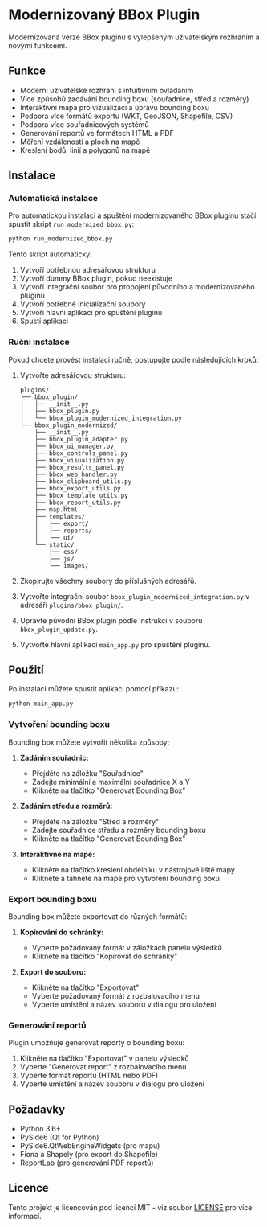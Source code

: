 # Modernizovaný BBox Plugin

Modernizovaná verze BBox pluginu s vylepšeným uživatelským rozhraním a novými funkcemi.

## Funkce

- Moderní uživatelské rozhraní s intuitivním ovládáním
- Více způsobů zadávání bounding boxu (souřadnice, střed a rozměry)
- Interaktivní mapa pro vizualizaci a úpravu bounding boxu
- Podpora více formátů exportu (WKT, GeoJSON, Shapefile, CSV)
- Podpora více souřadnicových systémů
- Generování reportů ve formátech HTML a PDF
- Měření vzdáleností a ploch na mapě
- Kreslení bodů, linií a polygonů na mapě

## Instalace

### Automatická instalace

Pro automatickou instalaci a spuštění modernizovaného BBox pluginu stačí spustit skript `run_modernized_bbox.py`:

```bash
python run_modernized_bbox.py
```

Tento skript automaticky:
1. Vytvoří potřebnou adresářovou strukturu
2. Vytvoří dummy BBox plugin, pokud neexistuje
3. Vytvoří integrační soubor pro propojení původního a modernizovaného pluginu
4. Vytvoří potřebné inicializační soubory
5. Vytvoří hlavní aplikaci pro spuštění pluginu
6. Spustí aplikaci

### Ruční instalace

Pokud chcete provést instalaci ručně, postupujte podle následujících kroků:

1. Vytvořte adresářovou strukturu:
   ```
   plugins/
   ├── bbox_plugin/
   │   ├── __init__.py
   │   ├── bbox_plugin.py
   │   └── bbox_plugin_modernized_integration.py
   └── bbox_plugin_modernized/
       ├── __init__.py
       ├── bbox_plugin_adapter.py
       ├── bbox_ui_manager.py
       ├── bbox_controls_panel.py
       ├── bbox_visualization.py
       ├── bbox_results_panel.py
       ├── bbox_web_handler.py
       ├── bbox_clipboard_utils.py
       ├── bbox_export_utils.py
       ├── bbox_template_utils.py
       ├── bbox_report_utils.py
       ├── map.html
       ├── templates/
       │   ├── export/
       │   ├── reports/
       │   └── ui/
       └── static/
           ├── css/
           ├── js/
           └── images/
   ```

2. Zkopírujte všechny soubory do příslušných adresářů.

3. Vytvořte integrační soubor `bbox_plugin_modernized_integration.py` v adresáři `plugins/bbox_plugin/`.

4. Upravte původní BBox plugin podle instrukcí v souboru `bbox_plugin_update.py`.

5. Vytvořte hlavní aplikaci `main_app.py` pro spuštění pluginu.

## Použití

Po instalaci můžete spustit aplikaci pomocí příkazu:

```bash
python main_app.py
```

### Vytvoření bounding boxu

Bounding box můžete vytvořit několika způsoby:

1. **Zadáním souřadnic:**
   - Přejděte na záložku "Souřadnice"
   - Zadejte minimální a maximální souřadnice X a Y
   - Klikněte na tlačítko "Generovat Bounding Box"

2. **Zadáním středu a rozměrů:**
   - Přejděte na záložku "Střed a rozměry"
   - Zadejte souřadnice středu a rozměry bounding boxu
   - Klikněte na tlačítko "Generovat Bounding Box"

3. **Interaktivně na mapě:**
   - Klikněte na tlačítko kreslení obdélníku v nástrojové liště mapy
   - Klikněte a táhněte na mapě pro vytvoření bounding boxu

### Export bounding boxu

Bounding box můžete exportovat do různých formátů:

1. **Kopírování do schránky:**
   - Vyberte požadovaný formát v záložkách panelu výsledků
   - Klikněte na tlačítko "Kopírovat do schránky"

2. **Export do souboru:**
   - Klikněte na tlačítko "Exportovat"
   - Vyberte požadovaný formát z rozbalovacího menu
   - Vyberte umístění a název souboru v dialogu pro uložení

### Generování reportů

Plugin umožňuje generovat reporty o bounding boxu:

1. Klikněte na tlačítko "Exportovat" v panelu výsledků
2. Vyberte "Generovat report" z rozbalovacího menu
3. Vyberte formát reportu (HTML nebo PDF)
4. Vyberte umístění a název souboru v dialogu pro uložení

## Požadavky

- Python 3.6+
- PySide6 (Qt for Python)
- PySide6.QtWebEngineWidgets (pro mapu)
- Fiona a Shapely (pro export do Shapefile)
- ReportLab (pro generování PDF reportů)

## Licence

Tento projekt je licencován pod licencí MIT - viz soubor [LICENSE](LICENSE) pro více informací.